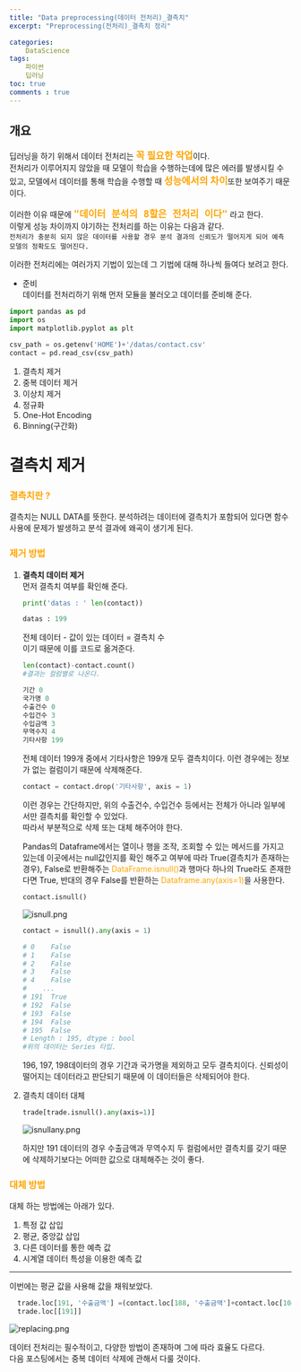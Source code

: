 ```yaml
---
title: "Data preprocessing(데이터 전처리)_결측치"
excerpt: "Preprocessing(전처리)_결측치 정리"

categories:
    DataScience
tags:
    파이썬
    딥러닝
toc: true
comments : true
---
```


## __개요__  
딥러닝을 하기 위해서 데이터 전처리는 <strong><span style = "color : orange; font-size : 17px">꼭 필요한 작업</span></strong>이다.  
전처리가 이루어지지 않았을 때 모델이 학습을 수행하는데에 많은 에러를 발생시킬 수 있고, 모델에서 데이터를 통해 학습을 수행할 때 <strong><span style = "color : orange; font-size : 17px">성능에서의 차이</span></strong>또한 보여주기 때문이다.  
  
이러한 이유 때문에 <strong><span style = "font-size : 20px ;color : Orange">`` "데이터 분석의 8할은 전처리 이다" ``</span></strong> 라고 한다.  
이렇게 성능 차이까지 야기하는 전처리를 하는 이유는 다음과 같다.  
`` 전처리가 충분히 되지 않은 데이터를 사용할 경우 분석 결과의 신뢰도가 떨어지게 되어 예측 모델의 정확도도 떨어진다. ``  

이러한 전처리에는 여러가지 기법이 있는데 그 기법에 대해 하나씩 들여다 보려고 한다.  

- 준비  
데이터를 전처리하기 위해 먼저 모듈을 불러오고 데이터를 준비해 준다.  

```python
import pandas as pd
import os
import matplotlib.pyplot as plt

csv_path = os.getenv('HOME')+'/datas/contact.csv'
contact = pd.read_csv(csv_path)
```
1. 결측치 제거
2. 중복 데이터 제거
3. 이상치 제거
4. 정규화
5. One-Hot Encoding
6. Binning(구간화)  


#  __결측치 제거__  
### <span style = "color : orange">결측치란 ?</span>  
 결측치는 NULL DATA를 뜻한다. 분석하려는 데이터에 결측치가 포함되어 있다면 함수 사용에 문제가 발생하고 분석 결과에 왜곡이 생기게 된다.  
 
### <span style = "color : orange">제거 방법 


1. <strong>결측치 데이터 제거</strong>  
   먼저 결측치 여부를 확인해 준다.  
   ```python
   print('datas : ' len(contact))

   datas : 199
   ```  
   전체 데이터 - 값이 있는 데이터 = 결측치 수  
   이기 때문에 이를 코드로 옮겨준다.  
   ```python
   len(contact)-contact.count()
   #결과는 컬럼별로 나온다.

   기간 0
   국가명 0
   수출건수 0
   수입건수 3
   수입금액 3
   무역수지 4
   기타사항 199
   ```  
   전체 데이터 199개 중에서 기타사항은 199개 모두 결측치이다. 이런 경우에는 정보가 없는 컬럼이기 때문에 삭제해준다.  

   ```python  
   contact = contact.drop('기타사항', axis = 1)
   ```  
   이런 경우는 간단하지만, 위의 수출건수, 수입건수 등에서는 전체가 아니라 일부에서만 결측치를 확인할 수 있었다.  
   따라서 부분적으로 삭제 또는 대체 해주어야 한다.  

    
     Pandas의 Dataframe에서는 열이나 행을 조작, 조회할 수 있는 메서드를 가지고 있는데 이곳에서는 null값인지를 확인 해주고 여부에 따라 True(결측치가 존재하는 경우), False로 반환해주는  <span style = "color : orange ">DataFrame.isnull()</span>과 행마다 하나의 True라도 존재한다면 True, 반대의 경우 False를 반환하는 <span style = "color : orange ">Dataframe.any(axis=1)</span>을 사용한다.  

    ```python  
    contact.isnull()  
    ```  

    <img alt = "isnull.png" src = "../../../assets/images/DataPreprocessing_nullData/Datapreprocessing_isnull.png">
      
    ```python
   contact = isnull().any(axis = 1)

    # 0    False
    # 1    False
    # 2    False
    # 3    False
    # 4    False
    #    ...
    # 191  True
    # 192  False
    # 193  False
    # 194  False
    # 195  False
    # Length : 195, dtype : bool
    #위의 데이터는 Series 타입.
    ```  
    196, 197, 198데이터의 경우 기간과 국가명을 제외하고 모두 결측치이다. 신뢰성이 떨어지는 데이터라고 판단되기 때문에 이 데이터들은 삭제되어야 한다.  

2. 결측치 데이터 대체
    ```python
    trade[trade.isnull().any(axis=1)]
    ```
    <img alt = "isnullany.png" src = "../../../assets/images/DataPreprocessing_nullData/Datapreprocessing_isnullany.png">
  
    하지만 191 데이터의 경우 수출금액과 무역수지 두 컬럼에서만 결측치를 갖기 때문에 삭제하기보다는 어떠한 값으로 대체해주는 것이 좋다.  
    
### <span style = "color : orange">대체 방법</span>    
대체 하는 방법에는 아래가 있다.  
  1. 특정 값 삽입  
  2. 평균, 중앙값 삽입
  3. 다른 데이터를 통한 예측 값
  4. 시계열 데이터 특성을 이용한 예측 값  
    
-----------------------------
이번에는 평균 값을 사용해 값을 채워보았다.  

  ```python
    trade.loc[191, '수출금액'] =(contact.loc[188, '수출금액']+contact.loc[104, '수출금액'])/2
    trade.loc[[191]]
  ```
  <img alt = "replacing.png" src = "../../../assets/images/DataPreprocessing_nullData/Datapreprocessing_replacing.png">  
      
  데이터 전처리는 필수적이고, 다양한 방법이 존재하며 그에 따라 효율도 다르다.  
  다음 포스팅에서는 중복 데이터 삭제에 관해서 다룰 것이다.
      
    